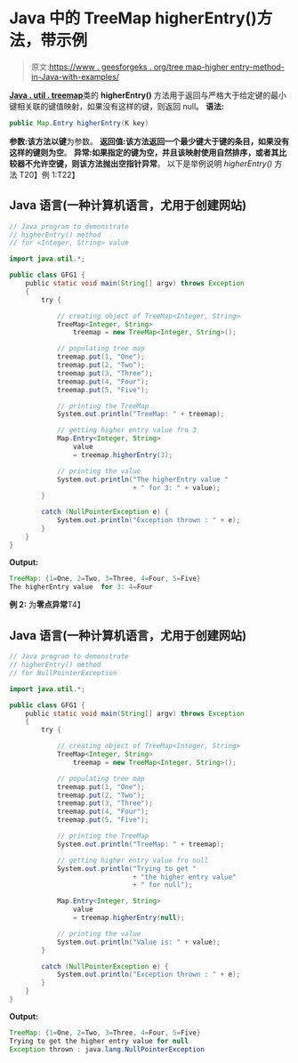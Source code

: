# Java 中的 TreeMap higherEntry()方法，带示例

> 原文:[https://www . geesforgeks . org/tree map-higher entry-method-in-Java-with-examples/](https://www.geeksforgeeks.org/treemap-higherentry-method-in-java-with-examples/)

[**Java . util . treemap**](https://www.geeksforgeeks.org/treemap-in-java/)类的 **higherEntry()** 方法用于返回与严格大于给定键的最小键相关联的键值映射，如果没有这样的键，则返回 null。
**语法:**

```java
public Map.Entry higherEntry(K key)
```

**参数:**该方法以**键**为参数。
**返回值:**该方法返回一个最少键大于键的条目，如果没有这样的键则**为空**。
**异常:**如果指定的键为空，并且该映射使用自然排序，或者其比较器不允许空键，则该方法抛出**空指针异常**。
以下是举例说明 *higherEntry()* 方法
T20】例 1:T22】

## Java 语言(一种计算机语言，尤用于创建网站)

```java
// Java program to demonstrate
// higherEntry() method
// for <Integer, String> value

import java.util.*;

public class GFG1 {
    public static void main(String[] argv) throws Exception
    {
        try {

            // creating object of TreeMap<Integer, String>
            TreeMap<Integer, String>
                treemap = new TreeMap<Integer, String>();

            // populating tree map
            treemap.put(1, "One");
            treemap.put(2, "Two");
            treemap.put(3, "Three");
            treemap.put(4, "Four");
            treemap.put(5, "Five");

            // printing the TreeMap
            System.out.println("TreeMap: " + treemap);

            // getting higher entry value fro 3
            Map.Entry<Integer, String>
                value
                = treemap.higherEntry(3);

            // printing the value
            System.out.println("The higherEntry value "
                               + " for 3: " + value);
        }

        catch (NullPointerException e) {
            System.out.println("Exception thrown : " + e);
        }
    }
}
```

**Output:** 

```java
TreeMap: {1=One, 2=Two, 3=Three, 4=Four, 5=Five}
The higherEntry value  for 3: 4=Four
```

**例 2:** 为**零点异常**T4】

## Java 语言(一种计算机语言，尤用于创建网站)

```java
// Java program to demonstrate
// higherEntry() method
// for NullPointerException

import java.util.*;

public class GFG1 {
    public static void main(String[] argv) throws Exception
    {
        try {

            // creating object of TreeMap<Integer, String>
            TreeMap<Integer, String>
                treemap = new TreeMap<Integer, String>();

            // populating tree map
            treemap.put(1, "One");
            treemap.put(2, "Two");
            treemap.put(3, "Three");
            treemap.put(4, "Four");
            treemap.put(5, "Five");

            // printing the TreeMap
            System.out.println("TreeMap: " + treemap);

            // getting higher entry value fro null
            System.out.println("Trying to get "
                               + "the higher entry value"
                               + " for null");

            Map.Entry<Integer, String>
                value
                = treemap.higherEntry(null);

            // printing the value
            System.out.println("Value is: " + value);
        }

        catch (NullPointerException e) {
            System.out.println("Exception thrown : " + e);
        }
    }
}
```

**Output:** 

```java
TreeMap: {1=One, 2=Two, 3=Three, 4=Four, 5=Five}
Trying to get the higher entry value for null
Exception thrown : java.lang.NullPointerException
```